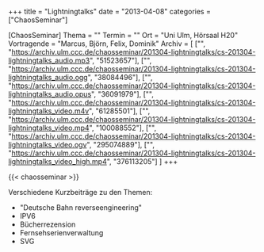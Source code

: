 +++
title = "Lightningtalks"
date = "2013-04-08"
categories = ["ChaosSeminar"]

[ChaosSeminar]
Thema = ""
Termin = ""
Ort = "Uni Ulm, Hörsaal H20"
Vortragende = "Marcus, Björn, Felix, Dominik"
Archiv = [
	["", "https://archiv.ulm.ccc.de/chaosseminar/201304-lightningtalks/cs-201304-lightningtalks_audio.mp3", "51523657"],
	["", "https://archiv.ulm.ccc.de/chaosseminar/201304-lightningtalks/cs-201304-lightningtalks_audio.ogg", "38084496"],
	["", "https://archiv.ulm.ccc.de/chaosseminar/201304-lightningtalks/cs-201304-lightningtalks_audio.opus", "36091979"],
	["", "https://archiv.ulm.ccc.de/chaosseminar/201304-lightningtalks/cs-201304-lightningtalks_video.m4v", "61285501"],
	["", "https://archiv.ulm.ccc.de/chaosseminar/201304-lightningtalks/cs-201304-lightningtalks_video.mp4", "100088552"],
	["", "https://archiv.ulm.ccc.de/chaosseminar/201304-lightningtalks/cs-201304-lightningtalks_video.ogv", "295074889"],
	["", "https://archiv.ulm.ccc.de/chaosseminar/201304-lightningtalks/cs-201304-lightningtalks_video_high.mp4", "376113205"]
	]
+++

{{< chaosseminar >}}

Verschiedene Kurzbeiträge zu den Themen:

- "Deutsche Bahn reverseengineering"
- IPV6
- Bücherrezension
- Fernsehserienverwaltung
- SVG
